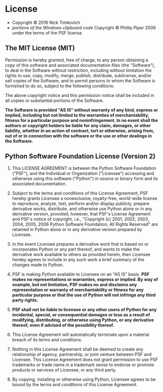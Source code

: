 # License

* Copyright © 2016 Nick Timkovich
* *portions of the Windows clipboard code* Copyright © Phillip Piper 2006 under the terms of the PSF license

## The MIT License (MIT)

Permission is hereby granted, free of charge, to any person obtaining a copy of this software and associated documentation files (the "Software"), to deal in the Software without restriction, including without limitation the rights to use, copy, modify, merge, publish, distribute, sublicense, and/or sell copies of the Software, and to permit persons to whom the Software is furnished to do so, subject to the following conditions:

The above copyright notice and this permission notice shall be included in all copies or substantial portions of the Software.

**The Software is provided "AS IS" without warranty of any kind, express or implied, including but not limited to the warranties of merchantability, fitness for a particular purpose and noninfringement. In no event shall the authors or copyright holders be liable for any claim, damages, or other liability, whether in an action of contract, tort or otherwise, arising from, out of or in connection with the software or the use or other dealings in the Software.**

## Python Software Foundation License (Version 2)

1. This LICENSE AGREEMENT is between the Python Software Foundation ("PSF"), and the Individual or Organization ("Licensee") accessing and otherwise using this software ("Python") in source or binary form and its associated documentation.

2. Subject to the terms and conditions of this License Agreement, PSF hereby grants Licensee a nonexclusive, royalty-free, world-wide license to reproduce, analyze, test, perform and/or display publicly, prepare derivative works, distribute, and otherwise use Python alone or in any derivative version, provided, however, that PSF's License Agreement and PSF's notice of copyright, i.e., "Copyright (c) 2001, 2002, 2003, 2004, 2005, 2006 Python Software Foundation; All Rights Reserved" are retained in Python alone or in any derivative version prepared by Licensee.

3. In the event Licensee prepares a derivative work that is based on or incorporates Python or any part thereof, and wants to make the derivative work available to others as provided herein, then Licensee hereby agrees to include in any such work a brief summary of the changes made to Python.

4. PSF is making Python available to Licensee on an "AS IS" basis. **PSF makes no representations or warranties, express or implied. By way of example, but not limitation, PSF makes no and disclaims any representation or warranty of merchantability or fitness for any particular purpose or that the use of Python will not infringe any third party rights.**

5. **PSF shall not be liable to licensee or any other users of Python for any incidental, special, or consequential damages or loss as a result of modifying, distributing, or otherwise using Python, or any derivative thereof, even if advised of the possibility thereof.**

6. This License Agreement will automatically terminate upon a material breach of its terms and conditions.

7. Nothing in this License Agreement shall be deemed to create any relationship of agency, partnership, or joint venture between PSF and Licensee. This License Agreement does not grant permission to use PSF trademarks or trade name in a trademark sense to endorse or promote products or services of Licensee, or any third party.

8. By copying, installing or otherwise using Python, Licensee agrees to be bound by the terms and conditions of this License Agreement.
